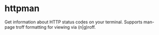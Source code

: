 # httpman

Get information about HTTP status codes on your terminal. Supports man-page troff formatting for viewing via (n|g)roff.